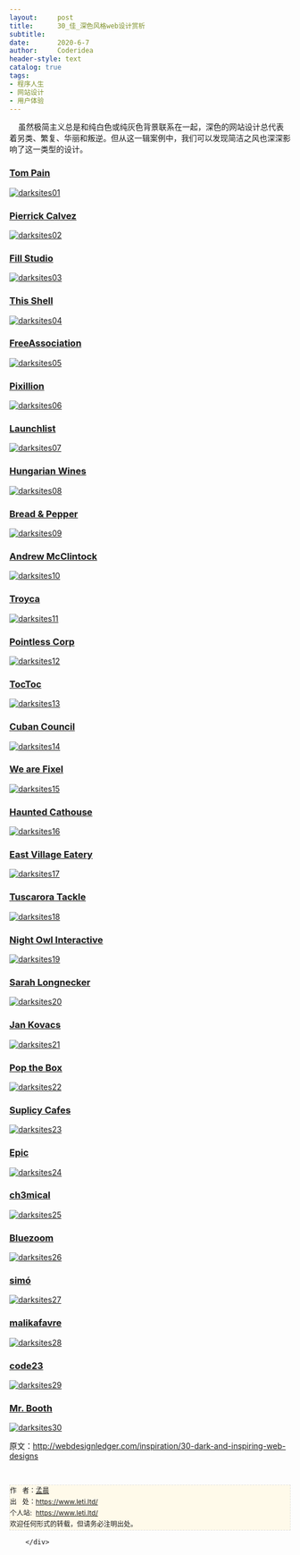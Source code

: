 ```yaml
---
layout:     post
title:      30_佳_深色风格web设计赏析
subtitle:   
date:       2020-6-7
author:     Coderidea
header-style: text
catalog: true
tags:
- 程序人生
- 网站设计
- 用户体验
--- 
```

<div class="postBody">
			<div id="cnblogs_post_body" class="blogpost-body"><p><span>    虽然极简主义总是和纯白色或纯灰色背景联系在一起，深色的网站设计总代表着另类、繁复、华丽和叛逆。但从这一辑案例中，我们可以发现简洁之风也深深影响了这一类型的设计。</span></p>
<h3><a href="http://www.tompain.co.uk/">Tom Pain</a></h3>
<p><a href="http://www.tompain.co.uk/"><img class="aligncenter size-full wp-image-3448" src="http://webdesignledger.com/wp-content/uploads/2011/02/darksites01.jpg" alt="darksites01" /></a></p>
<h3><a href="http://pierrickcalvez.com/">Pierrick Calvez</a></h3>
<p><a href="http://pierrickcalvez.com/"><img class="aligncenter size-full wp-image-3448" src="http://webdesignledger.com/wp-content/uploads/2011/02/darksites02.jpg" alt="darksites02" /></a></p>
<h3><a href="http://www.fillstudio.com/">Fill Studio</a></h3>
<p><a href="http://www.fillstudio.com/"><img class="aligncenter size-full wp-image-3448" src="http://webdesignledger.com/wp-content/uploads/2011/02/darksites03.jpg" alt="darksites03" /></a></p>
<h3><a href="http://thisshell.com/">This Shell</a></h3>
<p><a href="http://thisshell.com/"><img class="aligncenter size-full wp-image-3448" src="http://webdesignledger.com/wp-content/uploads/2011/02/darksites04.jpg" alt="darksites04" /></a></p>
<h3><a href="http://www.thinkfa.com/">FreeAssociation</a></h3>
<p><a href="http://www.thinkfa.com/"><img class="aligncenter size-full wp-image-3448" src="http://webdesignledger.com/wp-content/uploads/2011/02/darksites05.jpg" alt="darksites05" /></a></p>
<h3><a href="http://www.pixillion.com/">Pixillion</a></h3>
<p><a href="http://www.pixillion.com/"><img class="aligncenter size-full wp-image-3448" src="http://webdesignledger.com/wp-content/uploads/2011/02/darksites06.jpg" alt="darksites06" /></a></p>
<h3><a href="http://launchlist.net/">Launchlist</a></h3>
<p><a href="http://launchlist.net/"><img class="aligncenter size-full wp-image-3448" src="http://webdesignledger.com/wp-content/uploads/2011/02/darksites07.jpg" alt="darksites07" /></a></p>
<h3><a href="http://www.hungarianwinesociety.co.uk/">Hungarian Wines</a></h3>
<p><a href="http://www.hungarianwinesociety.co.uk/"><img class="aligncenter size-full wp-image-3448" src="http://webdesignledger.com/wp-content/uploads/2011/02/darksites08.jpg" alt="darksites08" /></a></p>
<h3><a href="http://breadandpepper.com/">Bread &amp; Pepper</a></h3>
<p><a href="http://breadandpepper.com/"><img class="aligncenter size-full wp-image-3448" src="http://webdesignledger.com/wp-content/uploads/2011/02/darksites09.jpg" alt="darksites09" /></a></p>
<h3><a href="http://www.andrewmcclintock.com/">Andrew McClintock</a></h3>
<p><a href="http://www.andrewmcclintock.com/"><img class="aligncenter size-full wp-image-3448" src="http://webdesignledger.com/wp-content/uploads/2011/02/darksites10.jpg" alt="darksites10" /></a></p>
<h3><a href="http://www.troyca.com/">Troyca</a></h3>
<p><a href="http://www.troyca.com/"><img class="aligncenter size-full wp-image-3448" src="http://webdesignledger.com/wp-content/uploads/2011/02/darksites11.jpg" alt="darksites11" /></a></p>
<h3><a href="http://www.pointlesscorp.com/">Pointless Corp</a></h3>
<p><a href="http://www.pointlesscorp.com/"><img class="aligncenter size-full wp-image-3448" src="http://webdesignledger.com/wp-content/uploads/2011/02/darksites12.jpg" alt="darksites12" /></a></p>
<h3><a href="http://www.toctoc.be/en/welcome.php">TocToc</a></h3>
<p><a href="http://www.toctoc.be/en/welcome.php"><img class="aligncenter size-full wp-image-3448" src="http://webdesignledger.com/wp-content/uploads/2011/02/darksites13.jpg" alt="darksites13" /></a></p>
<h3><a href="http://www.cubancouncil.com/">Cuban Council</a></h3>
<p><a href="http://www.cubancouncil.com/"><img class="aligncenter size-full wp-image-3448" src="http://webdesignledger.com/wp-content/uploads/2011/02/darksites14.jpg" alt="darksites14" /></a></p>
<h3><a href="http://www.wearefixel.com/">We are Fixel</a></h3>
<p><a href="http://www.wearefixel.com/"><img class="aligncenter size-full wp-image-3448" src="http://webdesignledger.com/wp-content/uploads/2011/02/darksites15.jpg" alt="darksites15" /></a></p>
<h3><a href="http://portfolio.hauntedcathouse.org/">Haunted Cathouse</a></h3>
<p><a href="http://portfolio.hauntedcathouse.org/"><img class="aligncenter size-full wp-image-3448" src="http://webdesignledger.com/wp-content/uploads/2011/02/darksites16.jpg" alt="darksites16" /></a></p>
<h3><a href="http://www.eastvillageeatery.de/">East Village Eatery</a></h3>
<p><a href="http://www.eastvillageeatery.de/"><img class="aligncenter size-full wp-image-3448" src="http://webdesignledger.com/wp-content/uploads/2011/02/darksites17.jpg" alt="darksites17" /></a></p>
<h3><a href="http://tuscaroratackle.com/">Tuscarora Tackle</a></h3>
<p><a href="http://tuscaroratackle.com/"><img class="aligncenter size-full wp-image-3448" src="http://webdesignledger.com/wp-content/uploads/2011/02/darksites18.jpg" alt="darksites18" /></a></p>
<h3><a href="http://nightowlinteractive.com/">Night Owl Interactive</a></h3>
<p><a href="http://nightowlinteractive.com/"><img class="aligncenter size-full wp-image-3448" src="http://webdesignledger.com/wp-content/uploads/2011/02/darksites19.jpg" alt="darksites19" /></a></p>
<h3><a href="http://www.sarahlongnecker.com/">Sarah Longnecker</a></h3>
<p><a href="http://www.sarahlongnecker.com/"><img class="aligncenter size-full wp-image-3448" src="http://webdesignledger.com/wp-content/uploads/2011/02/darksites20.jpg" alt="darksites20" /></a></p>
<h3><a href="http://www.kovidesign.sk/en/">Jan Kovacs</a></h3>
<p><a href="http://www.kovidesign.sk/en/"><img class="aligncenter size-full wp-image-3448" src="http://webdesignledger.com/wp-content/uploads/2011/02/darksites21.jpg" alt="darksites21" /></a></p>
<h3><a href="http://www.pop-the-box.com/">Pop the Box</a></h3>
<p><a href="http://www.pop-the-box.com/"><img class="aligncenter size-full wp-image-3448" src="http://webdesignledger.com/wp-content/uploads/2011/02/darksites22.jpg" alt="darksites22" /></a></p>
<h3><a href="http://suplicycafes.com.br/">Suplicy Cafes</a></h3>
<p><a href="http://suplicycafes.com.br/"><img class="aligncenter size-full wp-image-3448" src="http://webdesignledger.com/wp-content/uploads/2011/02/darksites23.jpg" alt="darksites23" /></a></p>
<h3><a href="http://epicagency.net/">Epic</a></h3>
<p><a href="http://epicagency.net/"><img class="aligncenter size-full wp-image-3448" src="http://webdesignledger.com/wp-content/uploads/2011/02/darksites24.jpg" alt="darksites24" /></a></p>
<h3><a href="http://www.ch3mical.com/">ch3mical</a></h3>
<p><a href="http://www.ch3mical.com/"><img class="aligncenter size-full wp-image-3448" src="http://webdesignledger.com/wp-content/uploads/2011/02/darksites25.jpg" alt="darksites25" /></a></p>
<h3><a href="http://www.bluezoom.bz/">Bluezoom</a></h3>
<p><a href="http://www.bluezoom.bz/"><img class="aligncenter size-full wp-image-3448" src="http://webdesignledger.com/wp-content/uploads/2011/02/darksites26.jpg" alt="darksites26" /></a></p>
<h3><a href="http://www.simo.com.es/#/home">simó</a></h3>
<p><a href="http://www.simo.com.es/#/home"><img class="aligncenter size-full wp-image-3448" src="http://webdesignledger.com/wp-content/uploads/2011/02/darksites27.jpg" alt="darksites27" /></a></p>
<h3><a href="http://www.malikafavre.com/">malikafavre</a></h3>
<p><a href="http://www.malikafavre.com/"><img class="aligncenter size-full wp-image-3448" src="http://webdesignledger.com/wp-content/uploads/2011/02/darksites28.jpg" alt="darksites28" /></a></p>
<h3><a href="http://www.code23.com/">code23</a></h3>
<p><a href="http://www.code23.com/"><img class="aligncenter size-full wp-image-3448" src="http://webdesignledger.com/wp-content/uploads/2011/02/darksites29.jpg" alt="darksites29" /></a></p>
<h3><a href="http://mrbooth.co.uk/">Mr. Booth</a></h3>
<p><a href="http://mrbooth.co.uk/"><img class="aligncenter size-full wp-image-3448" src="http://webdesignledger.com/wp-content/uploads/2011/02/darksites30.jpg" alt="darksites30" /></a></p>
<p><span>原文：<a href="http://webdesignledger.com/inspiration/30-dark-and-inspiring-web-designs">http://webdesignledger.com/inspiration/30-dark-and-inspiring-web-designs</a></span></p>


<div id="ckepop"> </div>
<div>
<p id="PSignature" style="line-height:20px;background:#FFFAEA no-repeat 2% 50%;font-size:12px;border:#e0e0e0 1px dashed;">作   者：<a href="https://www.leti.ltd/">孟晨</a> <br /> 出   处：<a href="https://www.leti.ltd/">https://www.leti.ltd/</a> <br />个人站:  <a href="https://www.leti.ltd/">https://www.leti.ltd/</a><br />欢迎任何形式的转载，但请务必注明出处。</p>
</div></div><div id="MySignature"></div>
<div class="clear"></div>
<div id="blog_post_info_block">
<div id="BlogPostCategory"></div>
<div id="EntryTag"></div>
<div id="blog_post_info">
</div>
<div class="clear"></div>
<div id="post_next_prev"></div>
</div>


		</div>